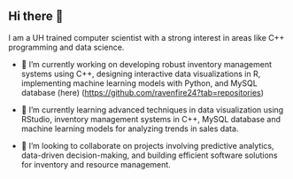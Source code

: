 ## Hi there 👋
I am a UH trained computer scientist with a strong interest in areas like C++ programming and data science.

- 🚀 I’m currently working on developing robust inventory management systems using C++, designing interactive data visualizations in R, implementing machine learning models with Python, and MySQL database (here) (https://github.com/ravenfire24?tab=repositories)
- 🌱 I’m currently learning advanced techniques in data visualization using RStudio, inventory management systems in C++, MySQL database and machine learning models for analyzing trends in sales data.

- 👯 I’m looking to collaborate on projects involving predictive analytics, data-driven decision-making, and building efficient software solutions for inventory and resource management.
  
<!--
**ravenfire24/ravenfire24** is a ✨ _special_ ✨ repository because its `README.md` (this file) appears on your GitHub profile.

Here are some ideas to get you started:

- 🤔 I’m looking for help with ...
- 💬 Ask me about ...
- 📫 How to reach me: ...
- 😄 Pronouns: ...
- ⚡ Fun fact: ...
-->
